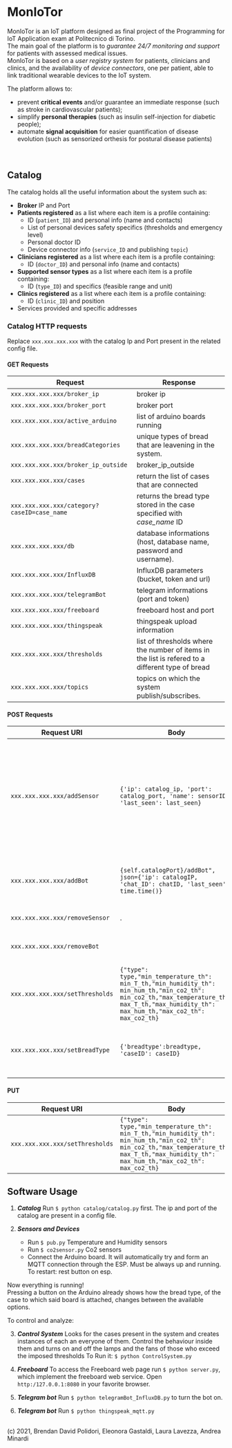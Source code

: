 
# MonIoTor
MonIoTor is an IoT platform designed as final project of the Programming for IoT Application exam at Politecnico di Torino. </br>
The main goal of the platform is to *guarantee 24/7 monitoring and support* for patients with assessed medical issues. </br>
MonIoTor is based on a *user registry system* for patients, clinicians and clinics, and the availability of *device connectors*, one per patient, able to link traditional wearable devices to the IoT system. </br>

The platform allows to:</br>
* prevent **critical events** and/or guarantee an immediate response (such as stroke in cardiovascular patients);
* simplify **personal therapies** (such as insulin self-injection for diabetic people);
* automate **signal acquisition** for easier quantification of disease evolution (such as sensorized orthesis for postural disease patients)  
</br></br>

## Catalog
The catalog holds all the useful information about the system such as:</br>

* **Broker** IP and Port
* **Patients registered** as a list where each item is a profile containing:
    * ID (```patient_ID```) and personal info (name and contacts)
    * List of personal devices safety specifics (thresholds and emergency level)
    * Personal doctor ID
    * Device connector info (```service_ID``` and publishing ```topic```)
* **Clinicians registered** as a list where each item is a profile containing: 
    * ID (```doctor_ID```) and personal info (name and contacts)
* **Supported sensor types** as a list where each item is a profile containing:
    * ID (```type_ID```) and specifics (feasible range and unit)
* **Clinics registered** as a list where each item is a profile containing:
    * ID (```clinic_ID```) and position
* Services provided and specific addresses</br>

### Catalog HTTP requests

Replace ```xxx.xxx.xxx.xxx``` with the catalog Ip and Port present in the related config file.</br>
#### GET Requests

Request | Response
--------|----------
```xxx.xxx.xxx.xxx/broker_ip```| broker ip
```xxx.xxx.xxx.xxx/broker_port```|broker port
```xxx.xxx.xxx.xxx/active_arduino```| list of arduino boards running
```xxx.xxx.xxx.xxx/breadCategories```| unique types of bread that are leavening in the system.
```xxx.xxx.xxx.xxx/broker_ip_outside```|broker_ip_outside
```xxx.xxx.xxx.xxx/cases```| return the list of cases that are connected
```xxx.xxx.xxx.xxx/category?caseID=case_name```| returns the bread type stored in the case specified with *case_name* ID
```xxx.xxx.xxx.xxx/db```|database informations (host, database name, password and username).
```xxx.xxx.xxx.xxx/InfluxDB```|InfluxDB parameters (bucket, token and url)
```xxx.xxx.xxx.xxx/telegramBot```|telegram informations (port and token)
```xxx.xxx.xxx.xxx/freeboard```|freeboard host and port
```xxx.xxx.xxx.xxx/thingspeak```|thingspeak upload information
```xxx.xxx.xxx.xxx/thresholds```|list of thresholds where the number of items in the list is refered to a different type of bread
```xxx.xxx.xxx.xxx/topics```|topics on which the system publish/subscribes.



#### POST Requests

Request URI | Body | Response
--------|----------|----------
```xxx.xxx.xxx.xxx/addSensor```|```{'ip': catalog_ip, 'port': catalog_port, 'name': sensorID,  'last_seen': last_seen}```| called sensors to register themselves in the catalog under the raspberry. used also by the ESP to connect the arduino. 
```xxx.xxx.xxx.xxx/addBot```|```{self.catalogPort}/addBot", json={'ip': catalogIP, 'chat_ID': chatID, 'last_seen': time.time()}```| telegram bot is added to the catalog and updates it
```xxx.xxx.xxx.xxx/removeSensor```|.|remove device
```xxx.xxx.xxx.xxx/removeBot```| |when exiting from bot, remove it
```xxx.xxx.xxx.xxx/setThresholds```|```{"type": type,"min_temperature_th": min_T_th,"min_humidity_th": min_hum_th,"min_co2_th": min_co2_th,"max_temperature_th": max_T_th,"max_humidity_th": max_hum_th,"max_co2_th": max_co2_th}```| et thresolds of breadtype defined by *type*
```xxx.xxx.xxx.xxx/setBreadType```|```{'breadtype':breadtype, 'caseID': caseID}```| set the type of bread stored in a specific case.

#### PUT
Request URI | Body | Response
--------|----------|----------
```xxx.xxx.xxx.xxx/setThresholds```|```{"type": type,"min_temperature_th": min_T_th,"min_humidity_th": min_hum_th,"min_co2_th": min_co2_th,"max_temperature_th": max_T_th,"max_humidity_th": max_hum_th,"max_co2_th": max_co2_th}```| set thresolds of breadtype defined by *type*. used by telegramBOT


## Software Usage
1. ___Catalog___
Run ```$ python catalog/catalog.py``` first. The ip and port of the catalog are present in a config file. 

2.  ___Sensors and Devices___
    * Run ```$ pub.py``` Temperature and Humidity sensors
    * Run ```$ co2sensor.py``` Co2 sensors
    * Connect the Arduino board. It will automatically try and form an MQTT connection through the ESP. Must be always up and running. To restart: rest button on esp.
    
Now everything is running!</br>
Pressing a button on the Arduino already shows how the bread type, of the case to which said board is attached, changes between the available options. </br>

To control and analyze: </br>

3. ___Control System___
Looks for the cases present in the system and creates instances of each an everyone of them. Control the behaviour inside them and turns on and off the lamps and the fans of those who exceed the imposed thresholds
To Run it: ```$ python ControlSystem.py``` 

4. ___Freeboard___
To access the Freeboard web page run ```$ python server.py```, which implement the freeboard web service.
Open `http:/127.0.0.1:8080` in your favorite browser.

5. ___Telegram bot___
Run ```$ python telegramBot_InfluxDB.py``` to turn the bot on.

6. ___Telegram bot___
Run ```$ python thingspeak_mqtt.py```

## 
(c) 2021, Brendan David Polidori, Eleonora Gastaldi, Laura Lavezza, Andrea Minardi

